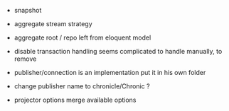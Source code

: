 * snapshot
* aggregate stream strategy
* aggregate root / repo left from eloquent model
* disable transaction handling seems complicated to handle manually, to remove

* publisher/connection is an implementation put it in his own folder
* change publisher name to chronicle/Chronic ?
* projector options merge available options